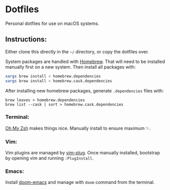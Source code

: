 # Dotfiles

Personal dotfiles for use on macOS systems.

## Instructions:
Either clone this directly in the `~/` directory, or copy the dotfiles over.

System packages are handled with [Homebrew][1]. That will need to be installed manually first on a new system.
Then install all packages with:
```bash
xargs brew install < homebrew.dependencies
xargs brew install < homebrew.cask.dependencies
```

After installing new homebrew packages, generate `.dependencies` files with:
```
brew leaves > homebrew.dependencies
brew list --cask | sort > homebrew.cask.dependencies
```

### Terminal:
[Oh My Zsh][3] makes things nice. Manually install to ensure maximum ✨.

### Vim:
Vim plugins are managed by [vim-plug][2]. Once manually installed, bootstrap by opening vim and running `:PlugInstall`.

### Emacs:
Install [doom-emacs][4] and manage with `doom` command from the terminal.

[1]: https://brew.sh
[2]: https://github.com/junegunn/vim-plug
[3]: https://ohmyz.sh
[4]: https://github.com/hlissner/doom-emacs
